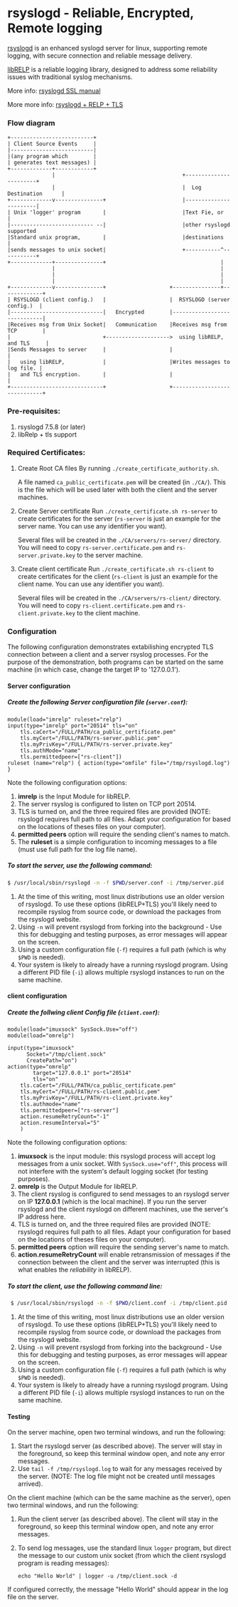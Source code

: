 # rsyslogd - Reliable, Encrypted, Remote logging

[rsyslogd](http://www.rsyslog.com/) is an enhanced syslogd server for linux, supporting remote logging, with secure connection and reliable message delivery.

[libRELP](http://www.librelp.com/) is a reliable logging library, designed to
address some reliability issues with traditional syslog mechanisms.

More info: [rsyslogd SSL manual](http://www.rsyslog.com/doc/rsyslog_secure_tls.html)

More more info: [rsyslogd + RELP + TLS](http://www.rsyslog.com/using-tls-with-relp/)

### Flow diagram


```
+--------------------------+
| Client Source Events     |
|--------------------------|
|(any program which        |
| generates text messages) |
+-------------+------------+
              |                                        +-----------------------+
              |                                        |  Log Destination      |
+-------------v---------------+                        |-----------------------|
| Unix 'logger' program       |                        |Text Fie, or           |
|-------------------------- --|                        |other rsyslogd supported
|Standard unix program,       |                        |destinations           |
|sends messages to unix socket|                        +-----------^-----------+
+-------------+---------------+                                    |
              |                                                    |
              |                                                    |
              |                                                    |
+-------------v---------------+                    +---------------+-------------+
| RSYSLOGD (client config.)   |                    |  RSYSLOGD (server config.)  |
|-----------------------------|   Encrypted        |-----------------------------|
|Receives msg from Unix Socket|   Communication    |Receives msg from TCP        |
|                             +-------------------->  using libRELP, and TLS     |
|Sends Messages to server     |                    |                             |
|   using libRELP,            |                    |Writes messages to log file. |
|   and TLS encryption.       |                    |                             |
+-----------------------------+                    +-----------------------------+
```

### Pre-requisites:

1. rsyslogd 7.5.8 (or later)
2. libRelp + tls support

### Required Certificates:

1. Create Root CA files
    By running `./create_certificate_authority.sh`.

    A file named `ca_public_certificate.pem` will be created (in `./CA/`).
    This is the file which will be used later with both the client and the server machines.

2. Create Server certificate
    Run `./create_certificate.sh rs-server` to create certificates for the server (`rs-server` is just an example for the server name. You can use any identifier you want).

    Several files will be created in the `./CA/servers/rs-server/` directory.
    You will need to copy `rs-server.certificate.pem` and `rs-server.private.key` to the server machine.

3. Create client certificate
    Run `./create_certificate.sh rs-client` to create certificates for the client (`rs-client` is just an example for the client name. You can use any identifier you want).

    Several files will be created in the `./CA/servers/rs-client/` directory.
    You will need to copy `rs-client.certificate.pem` and `rs-client.private.key` to the client machine.

### Configuration

The following configuration demonstrates extabilishing encrypted TLS connection
between a client and a server rsyslog processes. For the purpose of the demonstration,
both programs can be started on the same machine (in which case, change the target IP
to '127.0.0.1').

#### Server configuration

##### Create the following Server configuration file (`server.conf`):

```
module(load="imrelp" ruleset="relp")
input(type="imrelp" port="20514" tls="on"
	tls.caCert="/FULL/PATH/ca_public_certificate.pem"
	tls.myCert="/FULL/PATH/rs-server.public.pem"
	tls.myPrivKey="/FULL/PATH/rs-server.private.key"
	tls.authMode="name"
	tls.permittedpeer=["rs-client"])
ruleset (name="relp") { action(type="omfile" file="/tmp/rsyslogd.log") }
```

Note the following configuration options:

1. **imrelp** is the Input Module for libRELP.
2. The server rsyslog is configured to listen on TCP port 20514.
3. TLS is turned on, and the three required files are provided (NOTE: rsyslogd
    requires full path to all files. Adapt your configuration for based on the
    locations of theses files on your computer).
4. **permitted peers** option will require the sending client's names to match.
5. The **ruleset** is a simple configuration to incoming messages to a file
    (must use full path for the log file name).

##### To start the server, use the following command:

```sh
$ /usr/local/sbin/rsyslogd -n -f $PWD/server.conf -i /tmp/server.pid
```

1. At the time of this writing, most linux distributions use an older version of rsyslogd.
    To use these options (libRELP+TLS) you'll likely need to recompile rsyslog from source code,
    or download the packages from the rsyslogd website.
2. Using `-n` will prevent rsyslogd from forking into the background - Use this for debugging
    and testing purposes, as error messages will appear on the screen.
3. Using a custom configuration file (`-f`) requires a full path (which is why `$PWD` is needed).
4. Your system is likely to already have a running rsyslogd program. Using a different
    PID file (`-i`) allows multiple rsyslogd instances to run on the same machine.



#### client configuration

##### Create the follwing client Config file (`client.conf`):

```
module(load="imuxsock" SysSock.Use="off")
module(load="omrelp")

input(type="imuxsock"
      Socket="/tmp/client.sock"
      CreatePath="on")
action(type="omrelp"
        target="127.0.0.1" port="20514"
        tls="on"
	tls.caCert="/FULL/PATH/ca_public_certificate.pem"
	tls.myCert="/FULL/PATH/rs-client.public.pem"
	tls.myPrivKey="/FULL/PATH/rs-client.private.key"
	tls.authmode="name"
	tls.permittedpeer=["rs-server"]
	action.resumeRetryCount="-1"
	action.resumeInterval="5"
	)
```

Note the following configuration options:

1. **imuxsock** is the input module: this rsyslogd process will accept log messages
    from a unix socket. With `SysSock.use="off"`, this process will not interfere
    with the system's default logging socket (for testing purposes).
2. **omrelp** is the Output Module for libRELP.
3. The client rsyslog is configured to send messages to an rsyslogd server on
    IP **127.0.0.1** (which is the local machine). If you run the server rsyslogd
    and the client rsyslogd on different machines, use the server's IP address here.
4. TLS is turned on, and the three required files are provided (NOTE: rsyslogd
    requires full path to all files. Adapt your configuration for based on the
    locations of theses files on your computer).
5. **permitted peers** option will require the sending server's name to match.
6. **action.resumeRetryCount** will enable retransmission of messages if the connection
    between the client and the server was interrupted (this is what enables the *reliability*
    in libRELP).

##### To start the client, use the following command line:

```sh
 $ /usr/local/sbin/rsyslogd -n -f $PWD/client.conf -i /tmp/client.pid
```

1. At the time of this writing, most linux distributions use an older version of rsyslogd.
    To use these options (libRELP+TLS) you'll likely need to recompile rsyslog from source code,
    or download the packages from the rsyslogd website.
2. Using `-n` will prevent rsyslogd from forking into the background - Use this for debugging
    and testing purposes, as error messages will appear on the screen.
3. Using a custom configuration file (`-f`) requires a full path (which is why `$PWD` is needed).
4. Your system is likely to already have a running rsyslogd program. Using a different
    PID file (`-i`) allows multiple rsyslogd instances to run on the same machine.


#### Testing

On the server machine, open two terminal windows, and run the following:

1. Start the rsyslogd server (as described above). The server will stay in
    the foreground, so keep this terminal window open, and note any error messages.
2. Use `tail -f /tmp/rsyslogd.log` to wait for any messages received by the server.
    (NOTE: The log file might not be created until messages arrived).

On the client machine (which can be the same machine as the server), open two
terminal windows, and run the following:

1. Run the client server (as described above). The client will stay in the foreground,
    so keep this terminal window open, and note any error messages.
2. To send log messages, use the standard linux `logger` program, but direct
    the message to our custom unix socket (from which the client rsyslogd program
    is reading messages):

    `echo "Hello World" | logger -u /tmp/client.sock -d`

If configured correctly, the message "Hello World" should appear in the log file on the server.

